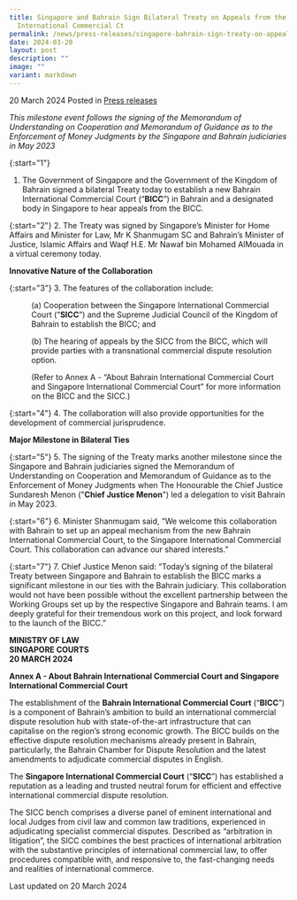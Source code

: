 ```yaml
---
title: Singapore and Bahrain Sign Bilateral Treaty on Appeals from the Bahrain
  International Commercial Ct
permalink: /news/press-releases/singapore-bahrain-sign-treaty-on-appeals-from-bicc/
date: 2024-03-20
layout: post
description: ""
image: ""
variant: markdown
---
```

20 March 2024 Posted in [Press releases](/news/press-releases)

<i>This milestone event follows the signing of the Memorandum of Understanding on Cooperation and Memorandum of Guidance as to the Enforcement of Money Judgments by the Singapore and Bahrain judiciaries in May 2023</i>

{:start="1"}
1.	The Government of Singapore and the Government of the Kingdom of Bahrain signed a bilateral Treaty today to establish a new Bahrain International Commercial Court (“<b>BICC</b>”) in Bahrain and a designated body in Singapore to hear appeals from the BICC.

{:start="2"}
2.	The Treaty was signed by Singapore’s Minister for Home Affairs and Minister for Law, Mr K Shanmugam SC and Bahrain’s Minister of Justice, Islamic Affairs and Waqf H.E. Mr Nawaf bin Mohamed AlMouada in a virtual ceremony today.

**Innovative Nature of the Collaboration**

{:start="3"}
3.	The features of the collaboration include:

<p style="margin-left: 40px"> 
(a) Cooperation between the Singapore International Commercial Court (“<b>SICC</b>”) and the Supreme Judicial Council of the Kingdom of Bahrain to establish the BICC; and</p> 

<p style="margin-left: 40px"> 
(b) The hearing of appeals by the SICC from the BICC, which will provide parties with a transnational commercial dispute resolution option.</p>

<p style="margin-left: 40px"> 
(Refer to Annex A - “About Bahrain International Commercial Court and Singapore International Commercial Court” for more information on the BICC and the SICC.)</p>

{:start="4"}
4. The collaboration will also provide opportunities for the development of commercial jurisprudence.

**Major Milestone in Bilateral Ties**

{:start="5"}
5. The signing of the Treaty marks another milestone since the Singapore and Bahrain judiciaries signed the Memorandum of Understanding on Cooperation and Memorandum of Guidance as to the Enforcement of Money Judgments when The Honourable the Chief Justice Sundaresh Menon ("<b>Chief Justice Menon</b>") led a delegation to visit Bahrain in May 2023.

{:start="6"}
6. Minister Shanmugam said, “We welcome this collaboration with Bahrain to set up an appeal mechanism from the new Bahrain International Commercial Court, to the Singapore International Commercial Court. This collaboration can advance our shared interests.”

{:start="7"}
7. Chief Justice Menon said: “Today’s signing of the bilateral Treaty between Singapore and Bahrain to establish the BICC marks a significant milestone in our ties with the Bahrain judiciary. This collaboration would not have been possible without the excellent partnership between the Working Groups set up by the respective Singapore and Bahrain teams. I am deeply grateful for their tremendous work on this project, and look forward to the launch of the BICC.”

**MINISTRY OF LAW**
<br>**SINGAPORE COURTS**
<br>**20 MARCH 2024**

**Annex A - About Bahrain International Commercial Court and Singapore International Commercial Court**

The establishment of the <b>Bahrain International Commercial Court</b> (“<b>BICC</b>”) is a component of Bahrain’s ambition to build an international commercial dispute resolution hub with state-of-the-art infrastructure that can capitalise on the region’s strong economic growth. The BICC builds on the effective dispute resolution mechanisms already present in Bahrain, particularly, the Bahrain Chamber for Dispute Resolution and the latest amendments to adjudicate commercial disputes in English.

The <b>Singapore International Commercial Court</b> (“<b>SICC</b>”) has established a reputation as a leading and trusted neutral forum for efficient and effective international commercial dispute resolution.

The SICC bench comprises a diverse panel of eminent international and local Judges from civil law and common law traditions, experienced in adjudicating specialist commercial disputes. Described as “arbitration in litigation”, the SICC combines the best practices of international arbitration with the substantive principles of international commercial law, to offer procedures compatible with, and responsive to, the fast-changing needs and realities of international commerce.
 
<p class="right-side-updated">Last updated on 20 March 2024</p>